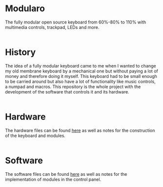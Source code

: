 # Modularo
The fully modular open source keyboard from 60%-80% to 110% with multimedia controls, trackpad, LEDs and more.
<br><br>
# History
The idea of a fully modular keyboard came to me when I wanted to change my old membrane keyboard by a mechanical one but without paying a lot of money and therefore doing it myself. This keyboard had to be small enough to be carried around but also have a lot of functionality like music controls, a numpad and macros. This repository is the whole project with the development of the software that controls it and its hardware.
<br><br>
# Hardware
The hardware files can be found [here](Hardware/) as well as notes for the construction of the keyboard and modules.
<br><br>
# Software
The software files can be found [here](Software/) as well as notes for the implementation of modules in the control panel.